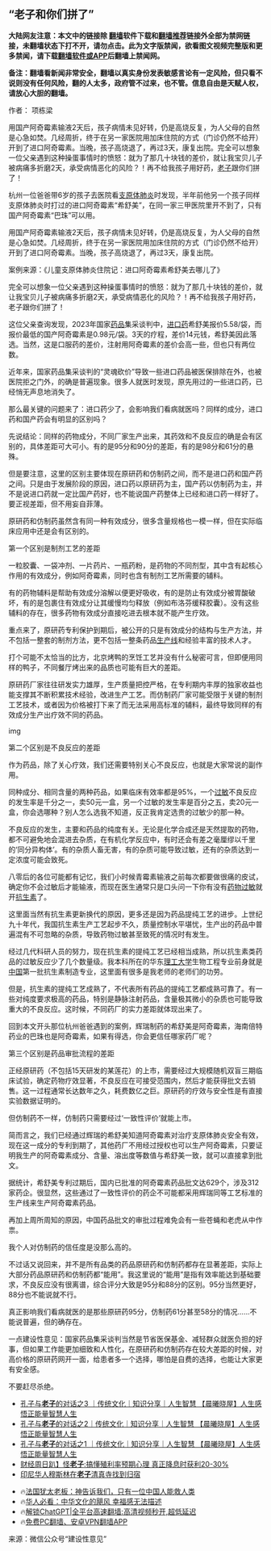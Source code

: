  <!-- 面包屑导航 --> <h2>“老子和你们拼了”</h2> <p class="notice"><b>大陆网友注意：本文中的链接除 <a href="https://github.com/bannedbook/fanqiang" >翻墙</a>软件下载和<a href="https://github.com/killgcd/justmysocks/blob/master/README.md">翻墙推荐</a>链接外全部为禁网链接，未翻墙状态下打不开，请勿点击。此为文字版禁闻，欲看图文视频完整版和更多禁闻，请下载<a href="https://github.com/bannedbook/fanqiang">翻墙软件或APP</a>后翻墙上禁闻网。</p><p>备注：翻墙看新闻非常安全，翻墙以真实身份发表敏感言论有一定风险，但只看不说则没有任何风险，翻的人太多，政府管不过来，也不管。信息自由是天赋人权，请放心大胆的翻墙。</b></p>  <div class="entry"> <p>作者： 项栋梁</p> <p id="summary">用国产阿奇霉素输液2天后，孩子病情未见好转，仍是高烧反复，为人父母的自然是心急如焚。几经周折，终于在另一家医院用加床住院的方式（门诊仍然不给开）开到了进口阿奇霉素。当晚，孩子高烧退了，再过3天，康复出院。完全可以想象一位父亲遇到这种操蛋事情时的愤怒：就为了那几十块钱的差价，就让我宝贝儿子被病痛多折磨2天，承受病情恶化的风险？！再不给我孩子用好药，<a href="https://www.bannedbook.org/bnews/tag/%e8%80%81%e5%ad%90/" class="st_tag internal_tag" rel="tag" title="标签 老子 下的日志">老子</a>跟你们拼了！</p> <p id="conimg">杭州一位爸爸带6岁的孩子去医院看<a href="https://www.bannedbook.org/bnews/tag/%e6%94%af%e5%8e%9f%e4%bd%93%e8%82%ba%e7%82%8e/" class="st_tag internal_tag" rel="tag" title="标签 支原体肺炎 下的日志">支原体肺炎</a>时发现，半年前他另一个孩子同样支原体肺炎时打过的进口阿奇霉素“希舒美”，在同一家三甲医院里开不到了，只有国产阿奇霉素“巴珠”可以用。</p> <p>用国产阿奇霉素输液2天后，孩子病情未见好转，仍是高烧反复，为人父母的自然是心急如焚。几经周折，终于在另一家医院用加床住院的方式（门诊仍然不给开）开到了进口阿奇霉素。当晚，孩子高烧退了，再过3天，康复出院。</p> <p>案例来源：《儿童支原体肺炎住院记：进口阿奇霉素希舒美去哪儿了》</p> <p>完全可以想象一位父亲遇到这种操蛋事情时的愤怒：就为了那几十块钱的差价，就让我宝贝儿子被病痛多折磨2天，承受病情恶化的风险？！再不给我孩子用好药，老子跟你们拼了！</p> <p>这位父亲查询发现，2023年国家<a href="https://www.bannedbook.org/bnews/tag/%E8%8D%AF%E5%93%81/" class="st_tag internal_tag" rel="tag" title="标签 药品 下的日志">药品</a>集采谈判中，<a href="https://www.bannedbook.org/bnews/tag/%E8%BF%9B%E5%8F%A3%E8%8D%AF/" class="st_tag internal_tag" rel="tag" title="标签 进口药 下的日志">进口药</a>希舒美报价5.58/袋，而报价最低的国产阿奇霉素是0.98元/袋。3天的疗程，差价14元钱，希舒美因此落选。当然，这是口服药的差价，注射用阿奇霉素的差价会高一些，但也只有两位数。</p> <p>近年来，国家药品集采谈判的“灵魂砍价”导致一些进口药品被医保排除在外，也被医院拒之门外，的确是普遍现象。很多人就医时发现，原先用过的一些进口药，已经悄无声息地消失了。</p> <p>那么最关键的问题来了：进口药少了，会影响我们看病就医吗？同样的成分，进口药和国产药会有明显的区别吗？</p> <p>先说结论：同样的药物成分，不同厂家生产出来，其药效和不良反应的确是会有区别的，具体差距可大可小。有的是95分和90分的差距，有的是98分和61分的悬殊。</p>  <p>但是要注意，这里的区别主要体现在原研药和仿制药之间，而不是进口药和国产药之间。只是由于发展阶段的原因，进口药以原研药为主，国产药以仿制药为主，并不是说进口药就一定比国产药好，也不能说国产药整体上已经和进口药一样好了。要正视差距，但不用妄自菲薄。</p> <p>原研药和仿制药虽然含有同一种有效成分，很多含量规格也一模一样，但在实际临床应用中还是会有区别的。</p> <p>第一个区别是制剂工艺的差距</p> <p>一粒胶囊、一袋冲剂、一片药片、一瓶药粉，是药物的不同剂型，其中含有起核心作用的有效成分，例如阿奇霉素，同时也含有制剂工艺所需要的辅料。</p> <p>有的药物辅料是帮助有效成分溶解以便更好吸收，有的是防止有效成分被胃酸破坏，有的是包裹住有效成分让其缓慢均匀释放（例如布洛芬缓释胶囊）。没有这些辅料的存在，很多药物有效成分直接吃进去根本就不能产生疗效。</p> <p>重点来了，原研药专利保护到期后，被公开的只是有效成分的结构与生产方法，并不包括一整套的制剂方法，更不包括一整条药品<a href="https://www.bannedbook.org/bnews/tag/%E7%94%9F%E4%BA%A7%E7%BA%BF/" class="st_tag internal_tag" rel="tag" title="标签 生产线 下的日志">生产线</a>和经验丰富的技术人才。</p> <p>打个可能不太恰当的比方，北京烤鸭的烹饪工艺并没有什么秘密可言，但即便用同样的鸭子，不同餐厅烤出来的品质也可能有巨大的差距。</p> <p>原研药厂家往往研发实力雄厚，生产质量把控严格，在专利期内丰厚的独家收益也能支撑其不断积累技术经验，改进生产工艺。而仿制药厂家可能受限于关键的制剂工艺技术，或者因为价格被打下来了而无法采用高标准的辅料，最终导致同样的有效成分生产出疗效不同的药品。</p> <p>img</p> <p>第二个区别是不良反应的差距</p>  <p>作为药品，除了关心疗效，我们还需要特别关心不良反应，也就是大家常说的副作用。</p> <p>同种成分、相同含量的两种药品，如果临床有效率都是95%，一个<a href="https://www.bannedbook.org/bnews/tag/%E8%BF%87%E6%95%8F/" class="st_tag internal_tag" rel="tag" title="标签 过敏 下的日志">过敏</a>不良反应的发生率是千分之一，卖50元一盒，另一个过敏的发生率是百分之五，卖20元一盒，你会选哪种？别人怎么选我不知道，反正我肯定选贵的过敏少的那一种。</p> <p>不良反应的发生，主要和药品的纯度有关。无论是化学合成还是天然提取的药物，都不可避免地会混进去杂质，在有机化学反应中，有时还会有差之毫厘缪以千里的‘同分异构体’。有的杂质人畜无害，有的杂质可能导致过敏，还有的杂质达到一定浓度可能会致死。</p> <p>八零后的各位可能都有记忆，我们小时候青霉素输液之前每次都要做很痛的皮试，确定你不会过敏后才能输液，而现在医生通常只是口头问一下你有没有<a href="https://www.bannedbook.org/bnews/tag/%e8%8d%af%e7%89%a9%e8%bf%87%e6%95%8f/" class="st_tag internal_tag" rel="tag" title="标签 药物过敏 下的日志">药物过敏</a>就开<a href="https://www.bannedbook.org/bnews/tag/%e6%8a%97%e7%94%9f%e7%b4%a0/" class="st_tag internal_tag" rel="tag" title="标签 抗生素 下的日志">抗生素</a>了。</p> <p>这里面当然有抗生素更新换代的原因，更多还是因为药品提纯工艺的进步。上世纪九十年代，我国抗生素生产工艺起步不久，质量控制水平堪忧，生产出的药品中普遍混有不可忽略的杂质，导致药物过敏甚至致死的情况时有发生。</p> <p>经过几代科研人员的努力，现在抗生素的提纯工艺已经相当成熟，所以抗生素类药品的过敏反应少了几个数量级。我本科所在的华东<a href="https://www.bannedbook.org/bnews/tag/%E7%90%86%E5%B7%A5%E5%A4%A7%E5%AD%A6/" class="st_tag internal_tag" rel="tag" title="标签 理工大学 下的日志">理工大学</a>生物工程专业前身就是<span class='wp_keywordlink_affiliate'><a href="https://www.bannedbook.org/" title="中国" target="_blank">中国</a></span>第一批抗生素制造专业，这里面有很多是我老师的老师们的功劳。</p> <p>但是，抗生素的提纯工艺成熟了，不代表所有药品的提纯工艺都成熟可靠了。有一些对纯度要求极高的药品，特别是静脉注射药品，含量极其微小的杂质也可能导致重大的不良反应。这时候，不同药厂的实力差距就体现出来了。</p> <p>回到本文开头那位杭州爸爸遇到的案例，辉瑞制药的希舒美是阿奇霉素，海南倍特药业的巴珠也是阿奇霉素，如果有得选，你会更信任哪家药厂呢？</p> <p>第三个区别是药品审批流程的差距</p> <p>正经原研药（不包括15天研发的某莲花）的上市，需要经过大规模随机双盲三期临床试验，确定药物疗效显著，不良反应在可接受范围内，然后才能获得批文去销售。这一过程通常长达数年之久，耗费数亿之巨。原研药的疗效与安全性是有直接实验数据证明的。</p>  <p>但仿制药不一样，仿制药只需要经过‘一致性评价’就能上市。</p> <p>简而言之，我们已经通过辉瑞的希舒美知道阿奇霉素对治疗支原体肺炎安全有效，现在这一成分的专利到期了，其他药厂不用经过授权也可以生产阿奇霉素，只要证明我生产的阿奇霉素成分、含量、溶出度等数值与希舒美一致，就可以直接拿到批文。</p> <p>据统计，希舒美专利过期后，国内已批准的阿奇霉素药品批文达629个，涉及312家药企。很显然，这些通过了一致性评价的药企不可能都采用辉瑞同等工艺标准的生产线来生产阿奇霉素药品。</p> <p>再加上周所周知的原因，中国药品批文的审批过程难免会有一些苍蝇和老虎从中作祟。</p> <p>我个人对仿制药的信任度是没那么高的。</p> <p>不过话又说回来，并不是所有品类的药品原研药和仿制药都存在显著差距，实际上大部分药品原研药和仿制药都“能用”。我这里说的“能用”是指有效率能达到基础要求，不良反应没有很离谱，综合评分大致是95分和88分的区别。95分当然更好，88分也不能说就不行。</p> <p>真正影响我们看病就医的是那些原研药95分，仿制药61分甚至58分的情况……不能说普遍，但的确存在。</p> <p>一点建设性意见：国家药品集采谈判当然是节省医保基金、减轻群众就医负担的好事，但如果工作能更加细致和人性化，在原研药和仿制药存在较大差距的时候，对高价格的原研药网开一面，给患者多一个选择，哪怕是自费的选择，也能让大家更有安全感。</p> <p>不要赶尽杀绝。</p> <!--<div id="taboola-mid-1"></div>--><ul class='op-related-articles' title='相关阅读'> <li><a href='https://www.bannedbook.org/bnews/sohnews/20240511/2035516.html' target='_blank'>孔子与<b>老子</b>的对话之3 ｜传统文化｜知识分享｜人生智慧 【晨曦晓屋】人生感悟正能量智慧人生</a></li> <li><a href='https://www.bannedbook.org/bnews/sohnews/20240508/2034236.html' target='_blank'>孔子与<b>老子</b>的对话之2｜传统文化｜知识分享｜人生智慧 【晨曦晓屋】人生感悟正能量智慧人生</a></li> <li><a href='https://www.bannedbook.org/bnews/sohnews/20240506/2033285.html' target='_blank'>孔子与<b>老子</b>的对话之1 ｜传统文化｜知识分享｜人生智慧 【晨曦晓屋】人生感悟正能量智慧人生</a></li> <li><a href='https://www.bannedbook.org/bnews/taiwannews/20240422/2027653.html' target='_blank'>财经周日趴】怪<b>老子</b>:搞懂殖利率预期心理 真正降息时获利20-30%</a></li> <li><a href='https://www.bannedbook.org/bnews/headline/20240408/2022210.html' target='_blank'>印尼华人穆斯林在<b>老子</b>清真寺找到归宿</a></li> </ul> <ul class="texttj"> <li>🔥<a href="https://www.bannedbook.org/bnews/ssgc/20230219/1850782.html" target="_blank">法国犹太老板：神告诉我们，只有一位中国人能救人类</a></li> <li>🔥<a href="https://www.bannedbook.org/bnews/comments/20220220/1694796.html" target="_blank">华人必看：中华文化的飓风 幸福感无法描述</a></li> <li>🔥<a href="https://github.com/bannedbook/fanqiang/wiki/V2ray%E6%9C%BA%E5%9C%BA" target="_blank">解锁ChatGPT|全平台高速翻墙:高清视频秒开,超低延迟</a></li> <li>🔥<a href="https://github.com/bannedbook/fanqiang/wiki/%E7%A6%81%E9%97%BB%E7%BD%91%E5%AE%89%E5%8D%93%E7%BF%BB%E5%A2%99%E6%96%B0%E9%97%BBAPP" target="_blank">免费PC翻墙、安卓VPN翻墙APP</a></li> </ul><p class="src-info">来源：微信公众号“建设性意见” </p> <a name='sharetosocial'></a> <div style="margin-bottom:5px;padding-bottom:5px;clear:both"> <div id="archive-pix-1" class="banner-ads"> <!-- AuctionX Display platform tag START --> <div id="27602x728x90x621x_ADSLOT1" clicktrack="%%CLICK_URL_ESC%%"></div>  <!-- AuctionX Display platform tag END --> </div> <div id="archive-pix-2" class="banner-ads"> <!-- AuctionX Display platform tag START --> <div id="27556x300x250x621x_ADSLOT1" clicktrack="%%CLICK_URL_ESC%%" style="margin:0 auto;text-align:center"></div>  <!-- AuctionX Display platform tag END --> </div> </div>  <div id="archive-pix-1" class="banner-ads"> <!-- AuctionX Display platform tag START --> <div id="27603x728x90x621x_ADSLOT1" clicktrack="%%CLICK_URL_ESC%%"></div>  <!-- AuctionX Display platform tag END --> </div> </div><!--END ENTRY--> 
